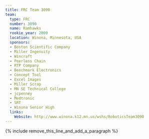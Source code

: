 ```yaml
---
title: FRC Team 3090
team:
  type: FRC
  number: 3090
  name: Ramhawks
  rookie_year: 2009
  location: Winona, Minnesota, USA
  sponsors:
  - Boston Scientific Company
  - Miller Ingenuity
  - Wincraft
  - Peerless Chain
  - RTP Company
  - Benchmark Electronics
  - Concept Tool
  - Excel Images
  - Miller Scrap
  - MN SE Technical College
  - jcpenney
  - Medtronic
  - SRT
  - Winona Senior High
  links:
    Website: http://www.winona.k12.mn.us/wshs/RoboticsTeam3090
---
```


{% include remove_this_line_and_add_a_paragraph %}